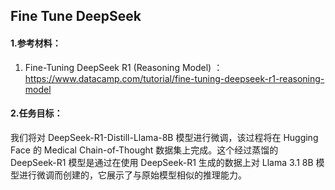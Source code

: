 ## Fine Tune DeepSeek

#### 1.参考材料：

1. Fine-Tuning DeepSeek R1 (Reasoning Model) ：https://www.datacamp.com/tutorial/fine-tuning-deepseek-r1-reasoning-model



#### 2.任务目标：

我们将对 DeepSeek-R1-Distill-Llama-8B 模型进行微调，该过程将在 Hugging Face 的 Medical Chain-of-Thought 数据集上完成。这个经过蒸馏的 DeepSeek-R1 模型是通过在使用 DeepSeek-R1 生成的数据上对 Llama 3.1 8B 模型进行微调而创建的，它展示了与原始模型相似的推理能力。




